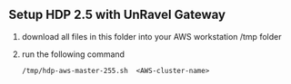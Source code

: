 ## Setup HDP 2.5 with UnRavel Gateway

1. download all files in this folder into your AWS workstation /tmp folder

2. run the following command

      `` /tmp/hdp-aws-master-255.sh  <AWS-cluster-name> ``
